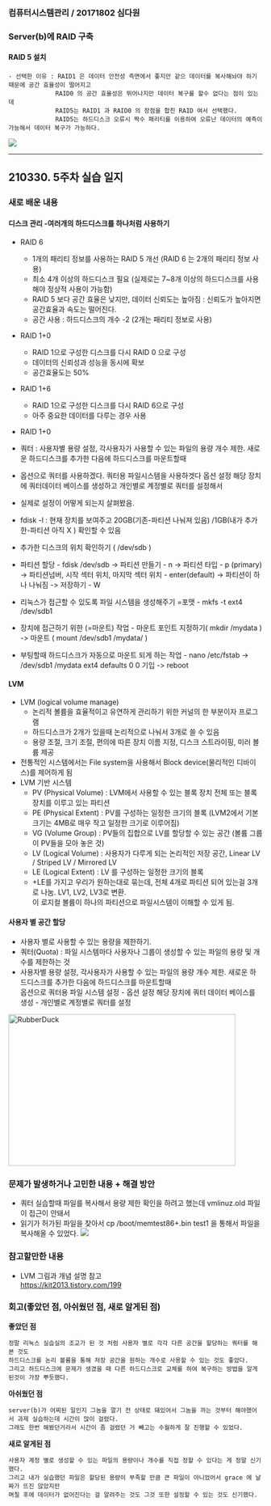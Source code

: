 ### 컴퓨터시스템관리 / 20171802 심다원

###  **Server(b)에 RAID 구축**  ###    
  #### RAID 5 설치 ####      
    - 선택한 이유 : RAID1 은 데이터 안전성 측면에서 좋지만 같으 데이터를 복사해놔야 하기 때문에 공간 효율성이 떨어지고       
                 RAID0 의 공간 효율성은 뛰어나지만 데이터 복구를 할수 없다는 점이 있는데      
                 RAID5는 RAID1 과 RAID0 의 장점을 합친 RAID 여서 선택했다.    
                 RAID5는 하드디스크 오류시 짝수 패리티를 이용하여 오류난 데이터의 예측이 가능해서 데이터 복구가 가능하다.    
       
    
  <img src="https://user-images.githubusercontent.com/79961001/113046877-8fb80800-91db-11eb-9133-e3cf44702680.png"></img><br/>     
     
      
     
---   

## 210330. 5주차 실습 일지


### **새로 배운 내용**
  
  #### 디스크 관리 -여러개의 하드디스크를 하나처럼 사용하기 ####  
  
  + RAID 6      
    + 1개의 패리티 정보를 사용하는 RAID 5 개선 (RAID 6 는 2개의 패리티 정보 사용)       
    + 최소 4개 이상의 하드디스크 필요 (실제로는 7~8개 이상의 하드디스크를 사용해야 정상적 사용이 가능함)      
    + RAID 5 보다 공간 효율은 낮지만, 데이터 신뢰도는 높아짐 : 신뢰도가 높아지면 공간효율과 속도는 떨어진다.     
    + 공간 사용 : 하드디스크의 개수 -2 (2개는 패리티 정보로 사용)   


  + RAID 1+0
    + RAID 1으로 구성한 디스크를 다시 RAID 0 으로 구성
    + 데이터의 신뢰성과 성능을 동시에 확보     
    + 공간효율도는 50%      
 
  + RAID 1+6
    + RAID 1으로 구성한 디스크를 다시 RAID 6으로 구성            
    + 아주 중요한 데이터를 다루는 경우 사용        
      
  + RAID 1+0
  + 쿼터 : 사용자별 용량 설정, 각사용자가 사용할 수 있는 파일의 용량 개수 제한. 새로운 하드디스크를 추가한 다음에 하드디스크를 마운트할때
  + 옵션으로 쿼터를 사용하겠다. 쿼터용 파일시스템을 사용하겟다 옵션 설정 해당 장치에 쿼터데이터 베이스를 생성하고 개인별로 계정별로 쿼터를 설정해서 
  + 실제로 설정이 어떻게 되는지 살펴봤음.      
  + fdisk -l  : 현재 장치를 보여주고 20GB(기존-파티션 나눠져 있음) /1GB(내가 추가한-파티션 아직 X ) 확인할 수 있음      
  + 추가한 디스크의 위치 확인하기 ( /dev/sdb )        
  + 파티션 할당 - fdisk /dev/sdb -> 파티션 만들기 - n  ->  파티션 타입 - p (primary)         
    -> 파티션넘버, 시작 섹터 위치, 마지막 섹터 위치 - enter(default)  ->  파티션이 하나 나눠짐 -> 저장하기 - W     
  + 리눅스가 접근할 수 있도록 파일 시스템을 생성해주기 =포맷 - mkfs -t ext4 /dev/sdb1     
  + 장치에 접근하기 위한 (=마운트) 작업 - 마운트 포인트 지정하기( mkdir /mydata ) -> 마운트 ( mount /dev/sdb1 /mydata/ )       
  + 부팅할때 하드디스크가 자동으로 마운트 되게 하는 작업 - nano /etc/fstab  -> /dev/sdb1 /mydata ext4 defaults 0 0 기입 -> reboot       
  
 
  #### LVM ####    
  
  + LVM (logical volume manage)
    + 논리적 볼륨을 효율적이고 유연하게 관리하기 위한 커널의 한 부분이자 프로그램
    + 하드디스크가 2개가 있을때 논리적으로 나눠서 3개로 쓸 수 있음
    + 용량 조절, 크기 조절, 편의에 따른 장치 이름 지정, 디스크 스트라이핑, 미러 볼륨 제공    
  + 전통적인 시스템에서는 File system을 사용해서 Block device(물리적인 디바이스)를 제어하게 됨      
  + LVM 기반 시스템 
    + PV (Physical Volume) : LVM에서 사용할 수 있는 블록 장치 전체 또는 블록 장치를 이루고 있는 파티션    
    + PE (Physical Extent) : PV를 구성하는 일정한 크기의 블록 (LVM2에서 기본 크기는 4MB로 매우 작고 일정한 크기로 이루어짐)    
    + VG (Volume Group) : PV들의 집합으로 LV를 할당할 수 있는 공간 (볼륨 그룹이 PV들을 모아 놓은 것)   
    + LV (Logical Volume) : 사용자가 다루게 되는 논리적인 저장 공간, Linear LV / Striped LV / Mirrored LV
    + LE (Logical Extent) : LV 를 구성하는 일정한 크기의 블록
    + +LE를 가지고 우리가 원하는대로 묶는데, 전체 4개로 파티션 되어 있는걸 3개로 나눔. LV1, LV2, LV3로 변환.     
        이 로지컬 볼륨이 하나의 파티션으로 파일시스템이 이해할 수 있게 됨.        
  
  
  #### 사용자 별 공간 할당 ####     
  
  + 사용자 별로 사용할 수 있는 용량을 제한하기.
  + 쿼터(Quota) : 파일 시스템마다 사용자나 그룹이 생성할 수 있는 파일의 용량 및 개수를 제한하는 것         
  + 사용자별 용량 설정, 각사용자가 사용할 수 있는 파일의 용량 개수 제한. 새로운 하드디스크를 추가한 다음에 하드디스크를 마운트할때     
    옵션으로 쿼터용 파일 시스템 설정 - 옵션 설정 해당 장치에 쿼터 데이터 베이스를 생성 - 개인별로 계정별로 쿼터를 설정              


  
  
  <img src="https://user-images.githubusercontent.com/79961001/113027870-8c198680-91c5-11eb-8157-e3a4c809bffa.png" width="450px" height="300px" title="px(픽셀) 크기 설정" alt="RubberDuck"></img><br/>    
   
 

 
    
### **문제가 발생하거나 고민한 내용 + 해결 방안**  

  
  + 쿼터 실습할때 파일를 복사해서 용량 제한 확인을 하려고 했는데 vmlinuz.old 파일이 접근이 안돼서   
  + 읽기가 허가된 파일을 찾아서 cp /boot/memtest86+.bin test1 을 통해서 파일을 복사해올 수 있었다.
    <img src="https://user-images.githubusercontent.com/79961001/113747383-4b2fed80-9742-11eb-84b0-e4ca69898155.png"></img><br/>             



### **참고할만한 내용**      
  + LVM 그림과 개념 설명 참고     
  https://kit2013.tistory.com/199    
      
  
### **회고(좋았던 점, 아쉬웠던 점, 새로 알게된 점)**

**좋았던 점**   
```
정말 리눅스 실습실의 조교가 된 것 처럼 사용자 별로 각각 다른 공간을 할당하는 쿼터를 해본 것도    
하드디스크를 논리 볼륨을 통해 저장 공간을 원하는 개수로 사용할 수 있는 것도 좋았다.
그리고 하드디스크에 문제가 생겼을 때 다른 하드디스크로 교체를 하여 복구하는 방법을 알게 된것이 가장 뿌듯했다.
```
**아쉬웠던 점**      
```
server(b)가 어찌된 일인지 그놈을 깔기 전 상태로 돼있어서 그놈을 까는 것부터 해야했어서 과제 실습하는데 시간이 많이 걸렸다.     
그래도 한번 해봤던거라서 시간이 좀 걸렸던 거 빼고는 수월하게 잘 진행할 수 있었다.
```

**새로 알게된 점**   
```
사용자 계정 별로 생성할 수 있는 파일의 용량이나 개수를 직접 정할 수 있다는 게 정말 신기했다.   
그리고 내가 실습했던 파일은 할당된 용량이 부족할 만큼 큰 파일이 아니었어서 grace 에 날짜가 뜨진 않았지만   
며칠 후에 데이터가 없어진다는 걸 알려주는 것도 그것 또한 설정할 수 있는 것도 신기했다.   
```
